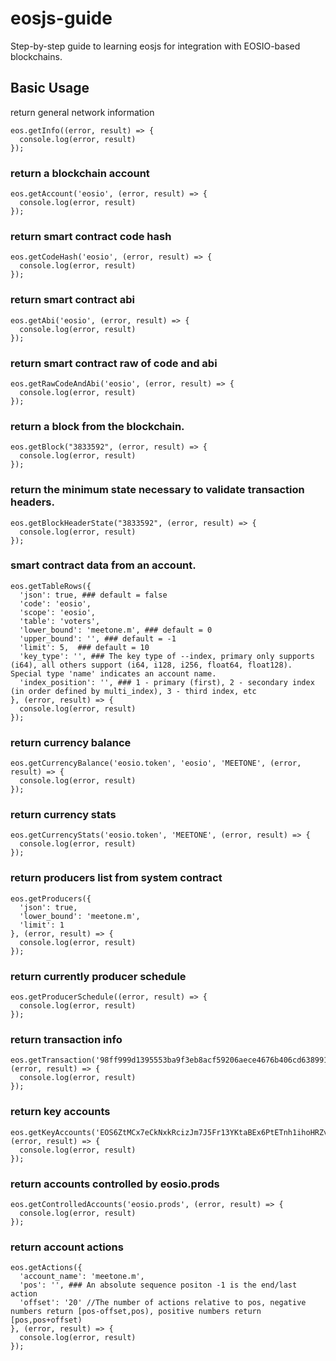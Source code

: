 # eosjs-guide
Step-by-step guide to learning eosjs for integration with EOSIO-based blockchains.

## Basic Usage

return general network information

```
eos.getInfo((error, result) => {
  console.log(error, result)
});
```

### return a blockchain account
```
eos.getAccount('eosio', (error, result) => {
  console.log(error, result)
});
```

### return smart contract code hash
```
eos.getCodeHash('eosio', (error, result) => {
  console.log(error, result)
});
```

### return smart contract abi
```
eos.getAbi('eosio', (error, result) => {
  console.log(error, result)
});
```

### return smart contract raw of code and abi
```
eos.getRawCodeAndAbi('eosio', (error, result) => {
  console.log(error, result)
});
```

### return a block from the blockchain.
```
eos.getBlock("3833592", (error, result) => {
  console.log(error, result)
});
```

### return the minimum state necessary to validate transaction headers.
```
eos.getBlockHeaderState("3833592", (error, result) => {
  console.log(error, result)
});
```

### smart contract data from an account.
```
eos.getTableRows({
  'json': true, ### default = false
  'code': 'eosio',
  'scope': 'eosio',
  'table': 'voters',
  'lower_bound': 'meetone.m', ### default = 0
  'upper_bound': '', ### default = -1
  'limit': 5,  ### default = 10
  'key_type': '', ### The key type of --index, primary only supports (i64), all others support (i64, i128, i256, float64, float128). Special type 'name' indicates an account name.
  'index_position': '', ### 1 - primary (first), 2 - secondary index (in order defined by multi_index), 3 - third index, etc
}, (error, result) => {
  console.log(error, result)
});
```

### return currency balance
```
eos.getCurrencyBalance('eosio.token', 'eosio', 'MEETONE', (error, result) => {
  console.log(error, result)
});
```

### return currency stats
```
eos.getCurrencyStats('eosio.token', 'MEETONE', (error, result) => {
  console.log(error, result)
});
```

### return producers list from system contract
```
eos.getProducers({
  'json': true,
  'lower_bound': 'meetone.m',
  'limit': 1
}, (error, result) => {
  console.log(error, result)
});
```

### return currently producer schedule
```
eos.getProducerSchedule((error, result) => {
  console.log(error, result)
});
```

### return transaction info
```
eos.getTransaction('98ff999d1395553ba9f3eb8acf59206aece4676b406cd6389911b42378c4ccdb', (error, result) => {
  console.log(error, result)
});
```

### return key accounts
```
eos.getKeyAccounts('EOS6ZtMCx7eCkNxkRcizJm7J5Fr13YKtaBEx6PtETnh1ihoHRZvWU', (error, result) => {
  console.log(error, result)
});
```

### return accounts controlled by eosio.prods
```
eos.getControlledAccounts('eosio.prods', (error, result) => {
  console.log(error, result)
});
```

### return account actions
```
eos.getActions({
  'account_name': 'meetone.m',
  'pos': '', ### An absolute sequence positon -1 is the end/last action
  'offset': '20' //The number of actions relative to pos, negative numbers return [pos-offset,pos), positive numbers return [pos,pos+offset)
}, (error, result) => {
  console.log(error, result)
});
```
